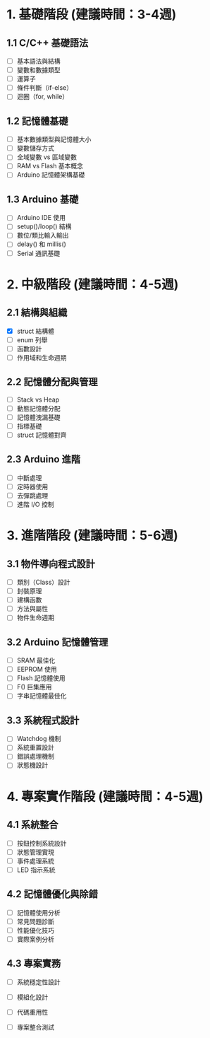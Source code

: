 # 1. 基礎階段 (建議時間：3-4週)
## 1.1 C/C++ 基礎語法
- [ ] 基本語法與結構
- [ ] 變數和數據類型
- [ ] 運算子
- [ ] 條件判斷（if-else）
- [ ] 迴圈（for, while）

## 1.2 記憶體基礎
- [ ] 基本數據類型與記憶體大小
- [ ] 變數儲存方式
- [ ] 全域變數 vs 區域變數
- [ ] RAM vs Flash 基本概念
- [ ] Arduino 記憶體架構基礎

## 1.3 Arduino 基礎
- [ ] Arduino IDE 使用
- [ ] setup()/loop() 結構
- [ ] 數位/類比輸入輸出
- [ ] delay() 和 millis()
- [ ] Serial 通訊基礎

# 2. 中級階段 (建議時間：4-5週)
## 2.1 結構與組織
- [x] struct 結構體
- [ ] enum 列舉
- [ ] 函數設計
- [ ] 作用域和生命週期

## 2.2 記憶體分配與管理
- [ ] Stack vs Heap
- [ ] 動態記憶體分配
- [ ] 記憶體洩漏基礎
- [ ] 指標基礎
- [ ] struct 記憶體對齊

## 2.3 Arduino 進階
- [ ] 中斷處理
- [ ] 定時器使用
- [ ] 去彈跳處理
- [ ] 進階 I/O 控制

# 3. 進階階段 (建議時間：5-6週)
## 3.1 物件導向程式設計
- [ ] 類別（Class）設計
- [ ] 封裝原理
- [ ] 建構函數
- [ ] 方法與屬性
- [ ] 物件生命週期

## 3.2 Arduino 記憶體管理
- [ ] SRAM 最佳化
- [ ] EEPROM 使用
- [ ] Flash 記憶體使用
- [ ] F() 巨集應用
- [ ] 字串記憶體最佳化

## 3.3 系統程式設計
- [ ] Watchdog 機制
- [ ] 系統重置設計
- [ ] 錯誤處理機制
- [ ] 狀態機設計

# 4. 專案實作階段 (建議時間：4-5週)
## 4.1 系統整合
- [ ] 按鈕控制系統設計
- [ ] 狀態管理實現
- [ ] 事件處理系統
- [ ] LED 指示系統

## 4.2 記憶體優化與除錯
- [ ] 記憶體使用分析
- [ ] 常見問題診斷
- [ ] 性能優化技巧
- [ ] 實際案例分析

## 4.3 專案實務
- [ ] 系統穩定性設計
- [ ] 模組化設計
- [ ] 代碼重用性
- [ ] 專案整合測試

